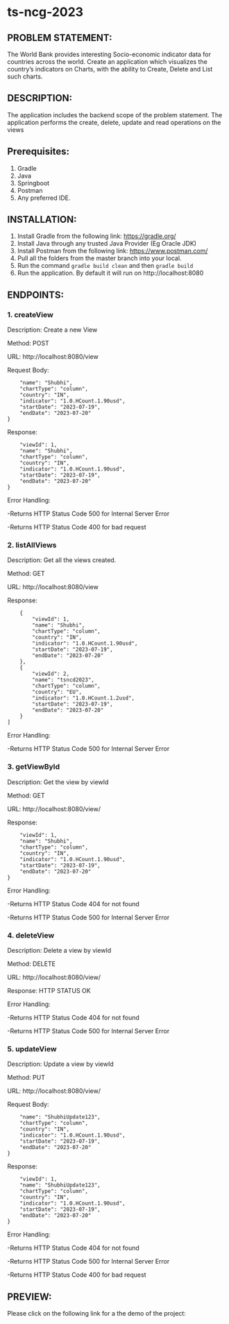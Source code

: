 # ts-ncg-2023

## PROBLEM STATEMENT:
The World Bank provides interesting Socio-economic indicator data for countries across the world. Create an application which visualizes the country’s indicators on Charts, with the ability to Create, Delete and List such charts.

## DESCRIPTION:
The application includes the backend scope of the problem statement. The application performs the create, delete, update and read operations on the views 

## Prerequisites:
1. Gradle
2. Java
3. Springboot
4. Postman
5. Any preferred IDE.

## INSTALLATION:
1. Install Gradle from the following link: https://gradle.org/
2. Install Java through any trusted Java Provider (Eg Oracle JDK)
3. Install Postman from the following link: https://www.postman.com/
4. Pull all the folders from the master branch into your local.
5. Run the command `gradle build clean` and then `gradle build`
6. Run the application. By default it will run on http://localhost:8080

## ENDPOINTS:

### 1. createView 
Description: Create a new View 


Method: POST


URL: http://localhost:8080/view


Request Body:


```{   
    "name": "Shubhi",
    "chartType": "column",
    "country": "IN",
    "indicator": "1.0.HCount.1.90usd",
    "startDate": "2023-07-19",
    "endDate": "2023-07-20"
}
```


Response: 


```{
    "viewId": 1,
    "name": "Shubhi",
    "chartType": "column",
    "country": "IN",
    "indicator": "1.0.HCount.1.90usd",
    "startDate": "2023-07-19",
    "endDate": "2023-07-20"
}
```


Error Handling:

-Returns HTTP Status Code 500 for Internal Server Error

-Returns HTTP Status Code 400 for bad request



### 2. listAllViews
Description: Get all the views created. 

Method: GET

URL: http://localhost:8080/view

Response: 

```[
    {
        "viewId": 1,
        "name": "Shubhi",
        "chartType": "column",
        "country": "IN",
        "indicator": "1.0.HCount.1.90usd",
        "startDate": "2023-07-19",
        "endDate": "2023-07-20"
    },
    {
        "viewId": 2,
        "name": "tsncd2023",
        "chartType": "column",
        "country": "EU",
        "indicator": "1.0.HCount.1.2usd",
        "startDate": "2023-07-19",
        "endDate": "2023-07-20"
    }
]
```

Error Handling:

-Returns HTTP Status Code 500 for Internal Server Error

### 3. getViewById

Description: Get the view by viewId

Method: GET

URL: http://localhost:8080/view/<viewId>

Response: 

```{
    "viewId": 1,
    "name": "Shubhi",
    "chartType": "column",
    "country": "IN",
    "indicator": "1.0.HCount.1.90usd",
    "startDate": "2023-07-19",
    "endDate": "2023-07-20"
}
```

Error Handling:

-Returns HTTP Status Code 404 for not found

-Returns HTTP Status Code 500 for Internal Server Error


### 4. deleteView

Description: Delete a view by viewId

Method: DELETE

URL: http://localhost:8080/view/<viewId>

Response: HTTP STATUS OK

Error Handling:

-Returns HTTP Status Code 404 for not found

-Returns HTTP Status Code 500 for Internal Server Error


### 5. updateView

Description: Update a view by viewId

Method: PUT

URL: http://localhost:8080/view/<viewId>

Request Body:

```{   
    "name": "ShubhiUpdate123",
    "chartType": "column",
    "country": "IN",
    "indicator": "1.0.HCount.1.90usd",
    "startDate": "2023-07-19",
    "endDate": "2023-07-20"
}
```

Response: 

```{
    "viewId": 1,
    "name": "ShubhiUpdate123",
    "chartType": "column",
    "country": "IN",
    "indicator": "1.0.HCount.1.90usd",
    "startDate": "2023-07-19",
    "endDate": "2023-07-20"
}
```

Error Handling:

-Returns HTTP Status Code 404 for not found

-Returns HTTP Status Code 500 for Internal Server Error

-Returns HTTP Status Code 400 for bad request


## PREVIEW: 

Please click on the following link for a the demo of the project: 
